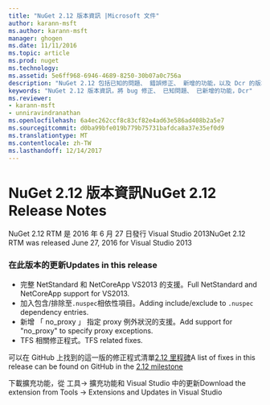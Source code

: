 ```yaml
---
title: "NuGet 2.12 版本資訊 |Microsoft 文件"
author: karann-msft
ms.author: karann-msft
manager: ghogen
ms.date: 11/11/2016
ms.topic: article
ms.prod: nuget
ms.technology: 
ms.assetid: 5e6ff968-6946-4689-8250-30b07a0c756a
description: "NuGet 2.12 包括已知的問題、 錯誤修正、 新增的功能，以及 Dcr 的版本資訊。"
keywords: "NuGet 2.12 版本資訊，將 bug 修正、 已知問題、 已新增的功能，Dcr"
ms.reviewer:
- karann-msft
- unniravindranathan
ms.openlocfilehash: 6a4ec262ccf8c83cf82e4ad63e586ad408b2a5e7
ms.sourcegitcommit: d0ba99bfe019b779b75731bafdca8a37e35ef0d9
ms.translationtype: MT
ms.contentlocale: zh-TW
ms.lasthandoff: 12/14/2017
---
```

# <a name="nuget-212-release-notes"></a><span data-ttu-id="1af20-104">NuGet 2.12 版本資訊</span><span class="sxs-lookup"><span data-stu-id="1af20-104">NuGet 2.12 Release Notes</span></span>

<span data-ttu-id="1af20-105">NuGet 2.12 RTM 是 2016 年 6 月 27 日發行 Visual Studio 2013</span><span class="sxs-lookup"><span data-stu-id="1af20-105">NuGet 2.12 RTM was released June 27, 2016 for Visual Studio 2013</span></span>

### <a name="updates-in-this-release"></a><span data-ttu-id="1af20-106">在此版本的更新</span><span class="sxs-lookup"><span data-stu-id="1af20-106">Updates in this release</span></span>

* <span data-ttu-id="1af20-107">完整 NetStandard 和 NetCoreApp VS2013 的支援。</span><span class="sxs-lookup"><span data-stu-id="1af20-107">Full NetStandard  and NetCoreApp support for VS2013.</span></span>
* <span data-ttu-id="1af20-108">加入包含/排除至`.nuspec`相依性項目。</span><span class="sxs-lookup"><span data-stu-id="1af20-108">Adding include/exclude to `.nuspec` dependency entries.</span></span>
* <span data-ttu-id="1af20-109">新增 「 no_proxy 」 指定 proxy 例外狀況的支援。</span><span class="sxs-lookup"><span data-stu-id="1af20-109">Add support for "no_proxy" to specify proxy exceptions.</span></span>
* <span data-ttu-id="1af20-110">TFS 相關修正程式。</span><span class="sxs-lookup"><span data-stu-id="1af20-110">TFS related fixes.</span></span>

<span data-ttu-id="1af20-111">可以在 GitHub 上找到的這一版的修正程式清單[2.12 里程碑](https://github.com/NuGet/Home/issues?q=milestone%3A2.12+is%3Aclosed)</span><span class="sxs-lookup"><span data-stu-id="1af20-111">A list of fixes in this release can be found on GitHub in the [2.12 milestone](https://github.com/NuGet/Home/issues?q=milestone%3A2.12+is%3Aclosed)</span></span>

<span data-ttu-id="1af20-112">下載擴充功能，從 工具-> 擴充功能和 Visual Studio 中的更新</span><span class="sxs-lookup"><span data-stu-id="1af20-112">Download the extension from Tools -> Extensions and Updates in Visual Studio</span></span>
